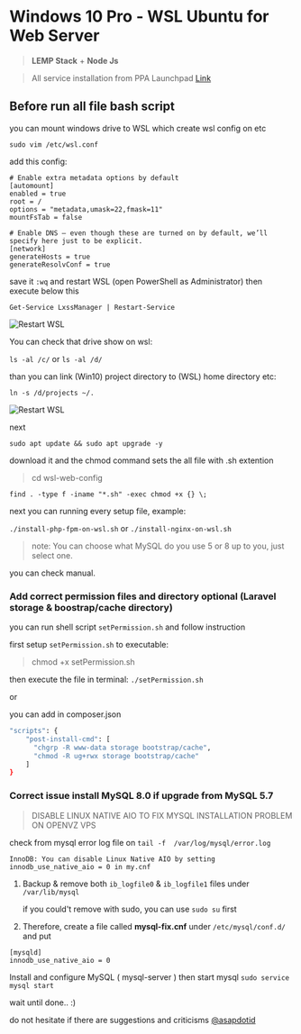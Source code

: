 # Windows 10 Pro - WSL Ubuntu for Web Server

> **LEMP Stack** + **Node Js**

> All service installation from PPA Launchpad [Link](https://launchpad.net/ubuntu)

## Before run all file bash script

you can mount windows drive to WSL which create wsl config on etc

```sudo vim /etc/wsl.conf```

add this config:

```
# Enable extra metadata options by default
[automount]
enabled = true
root = /
options = "metadata,umask=22,fmask=11"
mountFsTab = false

# Enable DNS – even though these are turned on by default, we’ll specify here just to be explicit.
[network]
generateHosts = true
generateResolvConf = true
```

save it `:wq` and restart WSL (open PowerShell as Administrator) then execute below this

```
Get-Service LxssManager | Restart-Service
```

![Restart WSL](./images/wsl-powershell-restart-wsl.jpg "Restart WSL from PowerShell as Administrator")

You can check that drive show on wsl:

`ls -al /c/` or `ls -al /d/`

than you can link (Win10) project directory to (WSL) home directory etc:

`ln -s /d/projects ~/.`

![Restart WSL](./images/wsl-list-home-dir.jpg "Show list home directory WSL")

next

```
sudo apt update && sudo apt upgrade -y
```

download it and the chmod command sets the all file with .sh extention

> cd wsl-web-config

```find . -type f -iname "*.sh" -exec chmod +x {} \;```

next you can running every setup file, example:

`./install-php-fpm-on-wsl.sh` or `./install-nginx-on-wsl.sh`

> note: You can choose what MySQL do you use 5 or 8 up to you, just select one.

you can check manual.

### Add correct permission files and directory optional (Laravel storage & boostrap/cache directory)

you can run shell script `setPermission.sh` and follow instruction

first setup `setPermission.sh` to executable:

> chmod +x setPermission.sh

then execute the file in terminal: `./setPermission.sh`

or

you can add in composer.json

``` bash
"scripts": {
    "post-install-cmd": [
      "chgrp -R www-data storage bootstrap/cache",
      "chmod -R ug+rwx storage bootstrap/cache"
    ]
}
```


### Correct issue install MySQL 8.0 if upgrade from MySQL 5.7

> DISABLE LINUX NATIVE AIO TO FIX MYSQL INSTALLATION PROBLEM ON OPENVZ VPS

check from mysql error log file on `tail -f  /var/log/mysql/error.log`

```
InnoDB: You can disable Linux Native AIO by setting innodb_use_native_aio = 0 in my.cnf
```

1. Backup & remove both `ib_logfile0` & `ib_logfile1` files under `/var/lib/mysql`

    if you could't remove with sudo, you can use `sudo su` first

1. Therefore, create a file called **mysql-fix.cnf** under `/etc/mysql/conf.d/` and put

```
[mysqld]
innodb_use_native_aio = 0
```

Install and configure MySQL ( mysql-server ) then start mysql `sudo service mysql start`

wait until done.. :)

do not hesitate if there are suggestions and criticisms [@asapdotid](https://github.com/asapdotid)
